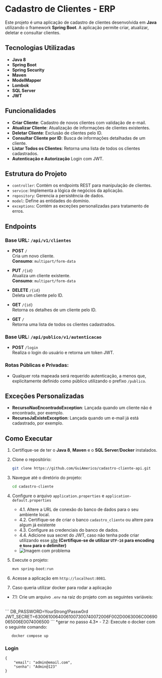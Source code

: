 [//]: # (```markdown)
# Cadastro de Clientes - ERP

Este projeto é uma aplicação de cadastro de clientes desenvolvida em **Java** utilizando o framework **Spring Boot**. A aplicação permite criar, atualizar, deletar e consultar clientes.

## Tecnologias Utilizadas

- **Java 8**
- **Spring Boot**
- **Spring Security**
- **Maven**
- **ModelMapper**
- **Lombok**
- **SQL Server** 
- **JWT**

## Funcionalidades

- **Criar Cliente**: Cadastro de novos clientes com validação de e-mail.
- **Atualizar Cliente**: Atualização de informações de clientes existentes.
- **Deletar Cliente**: Exclusão de clientes pelo ID.
- **Consultar Cliente por ID**: Busca de informações detalhadas de um cliente.
- **Listar Todos os Clientes**: Retorna uma lista de todos os clientes cadastrados.
- **Autenticação e Autorização** Login com JWT.
## Estrutura do Projeto

- `controller`: Contém os endpoints REST para manipulação de clientes.
- `service`: Implementa a lógica de negócios da aplicação.
- `repository`: Gerencia a persistência de dados.
- `model`: Define as entidades do domínio.
- `exceptions`: Contém as exceções personalizadas para tratamento de erros.

## Endpoints

### Base URL: `/api/v1/clientes`

- **POST** `/`  
  Cria um novo cliente.  
  **Consumo**: `multipart/form-data`

- **PUT** `/{id}`  
  Atualiza um cliente existente.  
  **Consumo**: `multipart/form-data`

- **DELETE** `/{id}`  
  Deleta um cliente pelo ID.

- **GET** `/{id}`  
  Retorna os detalhes de um cliente pelo ID.

- **GET** `/`  
  Retorna uma lista de todos os clientes cadastrados.
### Base URL: `/api/publico/v1/autenticacao`

- **POST** `/login`  
  Realiza o login do usuário e retorna um token JWT.

### Rotas Públicas e Privadas:
- Qualquer rota mapeada será requerido autenticação, a menos que, 
  explicitamente definido como público utilizando o prefixo `/publico`.

## Exceções Personalizadas
- **RecursoNaoEncontradoException**: Lançada quando um cliente não é encontrado, por exemplo.
- **RecursoJaExisteException**: Lançada quando um e-mail já está cadastrado, por exemplo.

## Como Executar

1. Certifique-se de ter o **Java 8**, **Maven** e o **SQL Server**/**Docker** instalados.
2. Clone o repositório:
   ```bash
   git clone https://github.com/GuiAmerico/cadastro-cliente-api.git
   ```
3. Navegue até o diretório do projeto:
   ```bash
   cd cadastro-cliente
   ```
4. Configure o arquivo `application.properties` e `application-default.properties`
   - 4.1. Altere a URL de conexão do banco de dados para o seu ambiente local.
   - 4.2. Certifique-se de criar o banco `cadastro_cliente` ou altere para algum já existente
   - 4.3. Configure as credenciais do banco de dados.
   - 4.4. Adicione sua secret do JWT, caso não tenha pode criar utilizando esse [site](https://www.rapidtables.com/convert/number/ascii-to-hex.html) **(Certifique-se de utilizar `UTF-16` para encoding e `None` para o delimiter)**
   - <img src="https://cdn.discordapp.com/attachments/1028712344110514176/1372153262542684180/image.png?ex=6825bccf&is=68246b4f&hm=2fb396f7d7c456f1e9b98e7915c824497b8c854d6f002a78c5e630850efa218d&" alt="Imagem com problema"/>
5. Execute o projeto:
   ```bash
   mvn spring-boot:run
   ```
6. Acesse a aplicação em `http://localhost:8081`.

7. Caso queria utilizar docker para rodar a aplicação
- 7.1: Crie um arquivo `.env` na raiz do projeto com as seguintes variáveis:
<br>
```
DB_PASSWORD=YourStrong!Passw0rd
JWT_SECRET=63006100640061007300740072006F002D0063006C00690065006E0074006500
```
*gerar no passo 4.3*
- 7.2: Execute o docker com o seguinte comando:

```bash
   docker compose up
```

### Login
```
{
    "email": "admin@email.com",
    "senha": "Admin@123"
}
```
